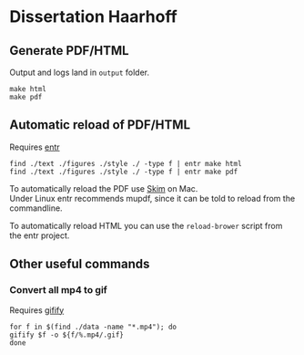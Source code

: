 # Dissertation Haarhoff

## Generate PDF/HTML

Output and logs land in `output` folder.

````
make html
make pdf
````

## Automatic reload of PDF/HTML

Requires [entr](https://entrproject.org/)

````
find ./text ./figures ./style ./ -type f | entr make html
find ./text ./figures ./style ./ -type f | entr make pdf
````

To automatically reload the PDF use [Skim](https://skim-app.sourceforge.io/) on Mac.  
Under Linux entr recommends mupdf, since it can be told to reload from the commandline.

To automatically reload HTML you can use the `reload-brower` script from the entr project.

## Other useful commands

### Convert all mp4 to gif

Requires [gifify](https://github.com/vvo/gifify)

````
for f in $(find ./data -name "*.mp4"); do
gifify $f -o ${f/%.mp4/.gif}
done
````